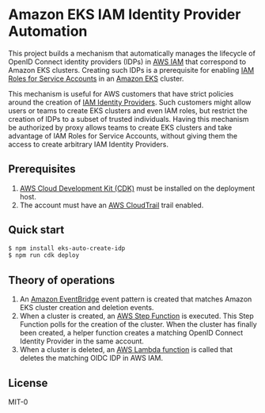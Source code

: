 # Amazon EKS IAM Identity Provider Automation

This project builds a mechanism that automatically manages the lifecycle of
OpenID Connect identity providers (IDPs) in [AWS
IAM](https://aws.amazon.com/iam/) that correspond to Amazon EKS clusters.
Creating such IDPs is a prerequisite for enabling [IAM Roles for Service
Accounts](https://docs.aws.amazon.com/eks/latest/userguide/iam-roles-for-service-accounts.html)
in an [Amazon EKS](https://aws.amazon.com/eks/) cluster.

This mechanism is useful for AWS customers that have strict policies around the
creation of [IAM Identity
Providers](https://docs.aws.amazon.com/IAM/latest/UserGuide/id_roles_providers.html).
Such customers might allow users or teams to create EKS clusters and even IAM
roles, but restrict the creation of IDPs to a subset of trusted individuals.
Having this mechanism be authorized by proxy allows teams to create EKS clusters
and take advantage of IAM Roles for Service Accounts, without giving them the
access to create arbitrary IAM Identity Providers.

## Prerequisites

1. [AWS Cloud Development Kit (CDK)](https://aws.amazon.com/cdk/) must be
   installed on the deployment host.
2. The account must have an [AWS CloudTrail](https://aws.amazon.com/cloudtrail/)
   trail enabled.

## Quick start

```sh
$ npm install eks-auto-create-idp
$ npm run cdk deploy
```

## Theory of operations

1. An [Amazon EventBridge](https://aws.amazon.com/eventbridge/) event pattern is
   created that matches Amazon EKS cluster creation and deletion events.
2. When a cluster is created, an [AWS Step
   Function](https://aws.amazon.com/step-functions/) is executed. This Step
   Function polls for the creation of the cluster. When the cluster has finally
   been created, a helper function creates a matching OpenID Connect Identity
   Provider in the same account.
3. When a cluster is deleted, an [AWS Lambda
   function](https://aws.amazon.com/lambda/) is called that deletes the matching
   OIDC IDP in AWS IAM.

## License

MIT-0
